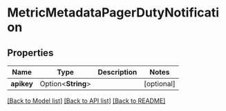 # MetricMetadataPagerDutyNotification

## Properties

Name | Type | Description | Notes
------------ | ------------- | ------------- | -------------
**apikey** | Option<**String**> |  | [optional]

[[Back to Model list]](../README.md#documentation-for-models) [[Back to API list]](../README.md#documentation-for-api-endpoints) [[Back to README]](../README.md)


